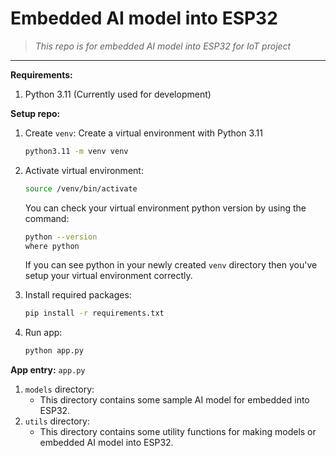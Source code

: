 # Embedded AI model into ESP32

> *This repo is for embedded AI model into ESP32 for IoT project*

---

**Requirements:**

1. Python 3.11 (Currently used for development)


**Setup repo:**

1. Create `venv`:
    Create a virtual environment with Python 3.11

    ```bash
    python3.11 -m venv venv
    ```
1. Activate virtual environment:
    ```bash
    source /venv/bin/activate
    ```
    
    You can check your virtual environment python version by using the command:
    ```bash
    python --version
    where python
    ```

    If you can see python in your newly created `venv` directory then you've setup your virtual environment correctly.
    
1. Install required packages:
    ```bash
    pip install -r requirements.txt
    ```
1. Run app:
    ```py
    python app.py
    ```

**App entry:** `app.py`

1. `models` directory:
    - This directory contains some sample AI model for embedded into ESP32.
2. `utils` directory:
    - This directory contains some utility functions for making models or embedded AI model into ESP32.

